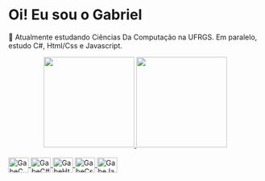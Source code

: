 # Oi! Eu sou o Gabriel
  🌱 Atualmente estudando Ciências Da Computação na UFRGS. Em paralelo, estudo C#, Html/Css e Javascript.
 
  <div align="center">
  <a href="https://github.com/gabemontanet">
  <img height="180em" src="https://github-readme-stats.vercel.app/api?username=gabemontanet&show_icons=true&theme=dark&include_all_commits&count_private=true"/>
  <img height="180em" src="https://github-readme-stats.vercel.app/api/top-langs/?username=gabemontanet&layout=compact&langscount=16&theme=dark"/>
  </div>
  <div style="display: inline_block"><br>
    <img align="center" alt ="GabeC" height="30" width="40" src="https://cdn.jsdelivr.net/gh/devicons/devicon/icons/c/c-original.svg">
    <img align="center" alt ="GabeC#" height="30" width="40" src="https://cdn.jsdelivr.net/gh/devicons/devicon/icons/csharp/csharp-plain.svg">
    <img align="center" alt ="GabeHtml" height="30" width="40" src="https://cdn.jsdelivr.net/gh/devicons/devicon/icons/html5/html5-plain.svg">
    <img align="center" alt ="GabeCss" height="30" width="40" src="https://cdn.jsdelivr.net/gh/devicons/devicon/icons/css3/css3-plain.svg">
    <img align="center" alt ="GabeJavascript" height="30" width="40" src="https://cdn.jsdelivr.net/gh/devicons/devicon/icons/javascript/javascript-plain.svg">
  
  </div>
